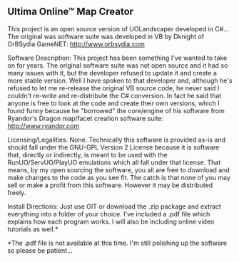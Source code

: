 Ultima Online™ Map Creator
--------------------------
This project is an open source version of UOLandscaper developed in C#...
The original was software suite was developed in VB by Dknight of OrBSydia GameNET: http://www.orbsydia.com

Software Description:
This project has been something I've wanted to take on for years. The original software suite was not open source and it had so many issues with it, but the developer refused to update it and create a more stable version. Well I have spoken to that developer and, although he's refused to let me re-release the original VB source code, he never said I couldn't re-write and re-distribute the C# conversion. In fact he said that anyone is free to look at the code and create their own versions, which I found funny because he "borrowed" the core/engine of his software from Ryandor's Dragon map/facet creation software suite: http://www.ryandor.com

Licensing/Legalities:
None. Technically this software is provided as-is and should fall under the GNU-GPL Version 2 License because it is software that, directly or indirectly, is meant to be used with the RunUO/ServUO/PlayUO emulations which all fall under that license.
That means, by my open sourcing the software, you all are free to download and make changes to the code as you see fit. The catch is that none of you may sell or make a profit from this software. However it may be distributed freely.

Install Directions:
Just use GIT or download the .zip package and extract everything into a folder of your choice. I've included a .pdf file which explains how each program works. I will also be including online video tutorials as well.*

*The .pdf file is not available at this time. I'm still polishing up the software so please be patient...
